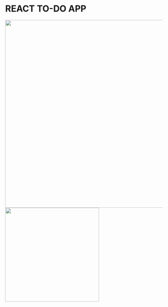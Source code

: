# REACT TO-DO APP
<img src="https://user-images.githubusercontent.com/62177255/139613649-9daf8a4d-8fbd-485e-a2a5-f8be03f5a4a8.png" width="600">
<img style="display: inline;" src="https://user-images.githubusercontent.com/62177255/139613653-7e440186-2f0c-4065-8e5f-fbe67bb7d314.png" width="300">
